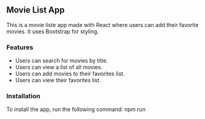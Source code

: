 ## Movie List App

This is a movie liste app made with React where users can add their favorite movies. It uses Bootstrap for styling.

### Features

* Users can search for movies by title.
* Users can view a list of all movies.
* Users can add movies to their favorites list.
* Users can view their favorites list.

### Installation

To install the app, run the following command: npm run
